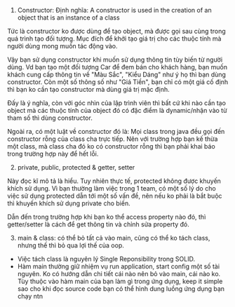 1. Constructor:
Định nghĩa: A constructor is used in the creation of an object that is an instance of a class

Tức là constructor ko được dùng để tạo object, mà được gọi sau cùng trong quá trình tạo đối tượng. Mục đích để khởi tạo giá trị cho các thuộc tính mà người dùng mong muốn tác động vào.

Vậy bạn sử dụng constructor khi muốn sử dụng thông tin tùy biến từ người dùng. Vd bạn tạo một đối tượng Car để đem bán cho khách hàng, bạn muốn khách cung cấp thông tin về "Màu Sắc", "Kiểu Dáng" như ý họ thì bạn dùng constructor. Còn một số thông số như "Giá Tiền", bạn chỉ có một giá cố định thì bạn ko cần tạo constructor mà dùng giá trị mặc định.

Đấy là ý nghĩa, còn với góc nhìn của lập trình viên thì bất cứ khi nào cần tạo object mà các thuộc tính của object đó có đặc điểm là dynamic/nhận vào từ tham số thì dùng constructor.

Ngoài ra, có một luật về constructor đó là: Mọi class trong java đều gọi đến constructor rỗng của class cha trực tiếp. Nên với trường hợp bạn kế thừa một class, mà class cha đó ko có constructor rỗng thì bạn phải khai báo trong trường hợp này để hết lỗi.

2. private, public, protected & getter, setter

Này đọc kĩ mô tả là hiểu. Tuy nhiên thực tế, protected không được khuyến khích sử dụng. Vì bạn thường làm việc trong 1 team, có một số lý do cho việc sử dụng protected dẫn tới một số vấn đề, nên nếu ko phải là bắt buộc thì khuyến khích sử dụng private cho biến.

Dẫn đến trong trường hợp khi bạn ko thể access property nào đó, thì getter/setter là cách để get thông tin và chỉnh sửa property đó.

3. main & class:
có thể bỏ tất cả vào main, cũng có thể ko tách class, nhưng thế thì bỏ qua lợi thế của oop.
+ Việc tách class là nguyên lý Single Reponsibility trong SOLID.
+ Hàm main thường giữ nhiệm vụ run application, start config một số tài nguyên. Ko có hướng dẫn chi tiết cái nào nên bỏ vào main, cái nào ko. Tùy thuộc vào hàm main của bạn làm gì trong ứng dụng, keep it simple sao cho khi đọc source code bạn có thể hình dung luồng ứng dụng bạn chạy ntn
